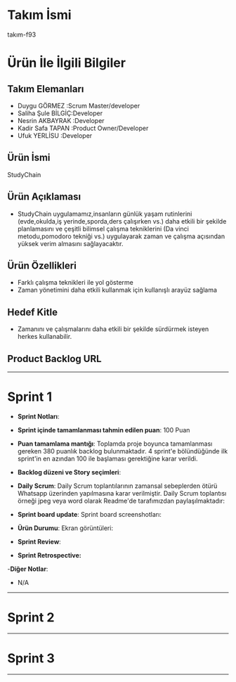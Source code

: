 # **Takım İsmi**

takım-f93

# Ürün İle İlgili Bilgiler

## Takım Elemanları

- Duygu GÖRMEZ      :Scrum Master/developer
- Saliha Şule BİLGİÇ:Developer
- Nesrin AKBAYRAK   :Developer
- Kadir Safa TAPAN  :Product Owner/Developer
- Ufuk YERLİSU      :Developer

## Ürün İsmi

StudyChain

## Ürün Açıklaması

- StudyChain  uygulamamız,insanların günlük yaşam rutinlerini (evde,okulda,iş yerinde,sporda,ders çalışırken vs.) daha etkili bir şekilde planlamasını ve çeşitli bilimsel çalışma tekniklerini (Da vinci metodu,pomodoro tekniği vs.) uygulayarak zaman ve çalışma açısından yüksek verim almasını sağlayacaktır. 

## Ürün Özellikleri

- Farklı çalışma teknikleri ile yol gösterme
- Zaman yönetimini daha etkili kullanmak için kullanışlı arayüz sağlama

## Hedef Kitle

- Zamanını ve çalışmalarını daha etkili bir şekilde sürdürmek isteyen herkes kullanabilir.

## Product Backlog URL
---

# Sprint 1

- **Sprint Notları**: 

- **Sprint içinde tamamlanması tahmin edilen puan**: 100 Puan

- **Puan tamamlama mantığı**: Toplamda proje boyunca tamamlanması gereken 380 puanlık backlog bulunmaktadır. 4 sprint'e bölündüğünde ilk sprint'in en azından 100 ile başlaması gerektiğine karar verildi.

- **Backlog düzeni ve Story seçimleri**: 


- **Daily Scrum**: Daily Scrum toplantılarının zamansal sebeplerden ötürü Whatsapp üzerinden yapılmasına karar verilmiştir. Daily Scrum toplantısı örneği jpeg veya word olarak Readme'de tarafımızdan paylaşılmaktadır:

- **Sprint board update**: Sprint board screenshotları: 


- **Ürün Durumu**: Ekran görüntüleri:
 
- **Sprint Review**: 


- **Sprint Retrospective:**
 
-**Diğer Notlar**:
- N/A

---

# Sprint 2


---

# Sprint 3

---
